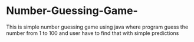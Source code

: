 # Number-Guessing-Game-
This is simple number guessing game using java where program guess the number from 1 to 100 and user have to find that with simple predictions 
